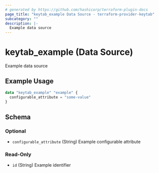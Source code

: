 ```yaml
---
# generated by https://github.com/hashicorp/terraform-plugin-docs
page_title: "keytab_example Data Source - terraform-provider-keytab"
subcategory: ""
description: |-
  Example data source
---
```


# keytab_example (Data Source)

Example data source

## Example Usage

```terraform
data "keytab_example" "example" {
  configurable_attribute = "some-value"
}
```

<!-- schema generated by tfplugindocs -->
## Schema

### Optional

- `configurable_attribute` (String) Example configurable attribute

### Read-Only

- `id` (String) Example identifier


